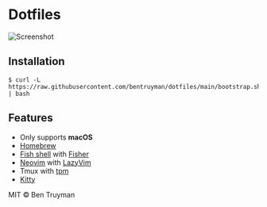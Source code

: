 # Dotfiles

![Screenshot](https://github.com/bentruyman/dotfiles/assets/85315/2311744e-2580-4996-a58f-023b6d93e6ea)

## Installation

```console
$ curl -L https://raw.githubusercontent.com/bentruyman/dotfiles/main/bootstrap.sh | bash
```

## Features

- Only supports **macOS**
- [Homebrew](https://brew.sh/)
- [Fish shell](https://fishshell.com/) with [Fisher](https://github.com/jorgebucaran/fisher)
- [Neovim](https://neovim.io/) with [LazyVim](https://www.lazyvim.org/)
- Tmux with [tpm](https://github.com/tmux-plugins/tpm)
- [Kitty](https://sw.kovidgoyal.net/kitty/)

MIT © Ben Truyman
